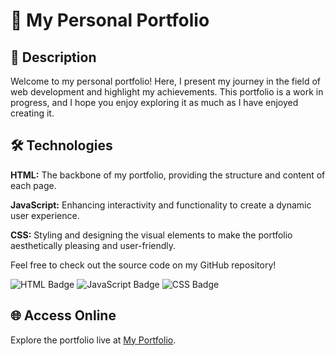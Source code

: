 <h1>🌟 My Personal Portfolio</h1>
  
  <h2>🔖 Description</h2>
  <p>
    Welcome to my personal portfolio! Here, I present my journey in the field of web development and highlight my achievements. This portfolio is a work in progress, and I hope you enjoy exploring it as much as I have enjoyed creating it.
  </p>
  
  <h2>🛠️ Technologies</h2>
  <p>
    <strong>HTML:</strong> The backbone of my portfolio, providing the structure and content of each page.
  </p>
  <p>
    <strong>JavaScript:</strong> Enhancing interactivity and functionality to create a dynamic user experience.
  </p>
  <p>
    <strong>CSS:</strong> Styling and designing the visual elements to make the portfolio aesthetically pleasing and user-friendly.
  </p>
  <p>
    Feel free to check out the source code on my GitHub repository!
  </p>
  
  <div class="tech-badges">
    <img src="https://img.shields.io/badge/HTML-239120?style=for-the-badge&logo=html5&logoColor=white" alt="HTML Badge">
    <img src="https://img.shields.io/badge/JavaScript-F7DF1E?style=for-the-badge&logo=javascript&logoColor=black" alt="JavaScript Badge">
    <img src="https://img.shields.io/badge/CSS-239120?&style=for-the-badge&logo=css3&logoColor=white" alt="CSS Badge">
  </div>
  
  <h2>🌐 Access Online</h2>
  <p>
    Explore the portfolio live at <a href="http://your-portfolio-link.com">My Portfolio</a>.
  </p>